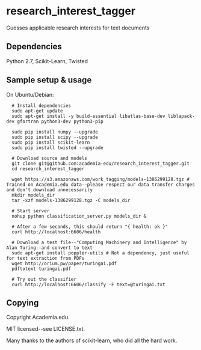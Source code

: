 research_interest_tagger
========================

Guesses applicable research interests for text documents

## Dependencies

Python 2.7, Scikit-Learn, Twisted

## Sample setup & usage

On Ubuntu/Debian:

```
  # Install dependencies
  sudo apt-get update
  sudo apt-get install -y build-essential libatlas-base-dev liblapack-dev gfortran python3-dev python3-pip

  sudo pip install numpy --upgrade
  sudo pip install scipy --upgrade
  sudo pip install scikit-learn
  sudo pip install twisted --upgrade

  # Download source and models
  git clone git@github.com:academia-edu/research_interest_tagger.git
  cd research_interest_tagger

  wget https://s3.amazonaws.com/work_tagging/models-1386299128.tgz # Trained on Academia.edu data--please respect our data transfer charges and don't download unnecessarily
  mkdir models_dir
  tar -xzf models-1386299128.tgz -C models_dir

  # Start server
  nohup python classification_server.py models_dir &

  # After a few seconds, this should return "{ health: ok }"
  curl http://localhost:6606/health

  # Download a test file--"Computing Machinery and Intelligence" by Alan Turing--and convert to text
  sudo apt-get install poppler-utils # Not a dependency, just useful for text extraction from PDFs
  wget http://orium.pw/paper/turingai.pdf
  pdftotext turingai.pdf

  # Try out the classifier
  curl http://localhost:6606/classify -F text=@turingai.txt
```

## Copying

Copyright Academia.edu.

MIT licensed--see LICENSE.txt.

Many thanks to the authors of scikit-learn, who did all the hard work.

